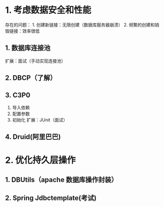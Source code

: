 
# 1. 考虑数据安全和性能
存在的问题：
	1. 创建新链接：无限创建（数据库服务器崩溃）
	2. 频繁的创建和销毁链接：效率很低
## 1. 数据库连接池
扩展：面试（手动实现连接池）
## 2. DBCP（了解）
## 3. C3P0
1. 导入依赖
2. 配置参数
3. 初始化
扩展：JUnit（面试）		

## 4. Druid(阿里巴巴)

# 2. 优化持久层操作
## 1. DBUtils（apache 数据库操作封装）
## 2. Spring Jdbctemplate(考试)
